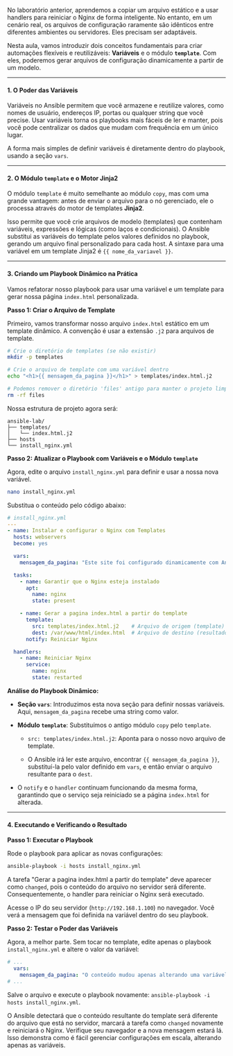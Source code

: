 No laboratório anterior, aprendemos a copiar um arquivo estático e a usar handlers para reiniciar o Nginx de forma inteligente. No entanto, em um cenário real, os arquivos de configuração raramente são idênticos entre diferentes ambientes ou servidores. Eles precisam ser adaptáveis.

Nesta aula, vamos introduzir dois conceitos fundamentais para criar automações flexíveis e reutilizáveis: **Variáveis** e o módulo **`template`**. Com eles, poderemos gerar arquivos de configuração dinamicamente a partir de um modelo.

---

#### **1. O Poder das Variáveis**

Variáveis no Ansible permitem que você armazene e reutilize valores, como nomes de usuário, endereços IP, portas ou qualquer string que você precise. Usar variáveis torna os playbooks mais fáceis de ler e manter, pois você pode centralizar os dados que mudam com frequência em um único lugar.

A forma mais simples de definir variáveis é diretamente dentro do playbook, usando a seção `vars`.

---

#### **2. O Módulo `template` e o Motor Jinja2**

O módulo `template` é muito semelhante ao módulo `copy`, mas com uma grande vantagem: antes de enviar o arquivo para o nó gerenciado, ele o processa através do motor de templates **Jinja2**.

Isso permite que você crie arquivos de modelo (templates) que contenham variáveis, expressões e lógicas (como laços e condicionais). O Ansible substitui as variáveis do template pelos valores definidos no playbook, gerando um arquivo final personalizado para cada host. A sintaxe para uma variável em um template Jinja2 é `{{ nome_da_variavel }}`.

---

#### **3. Criando um Playbook Dinâmico na Prática**

Vamos refatorar nosso playbook para usar uma variável e um template para gerar nossa página `index.html` personalizada.

**Passo 1: Criar o Arquivo de Template**

Primeiro, vamos transformar nosso arquivo `index.html` estático em um template dinâmico. A convenção é usar a extensão `.j2` para arquivos de template.

```bash
# Crie o diretório de templates (se não existir)
mkdir -p templates

# Crie o arquivo de template com uma variável dentro
echo "<h1>{{ mensagem_da_pagina }}</h1>" > templates/index.html.j2

# Podemos remover o diretório 'files' antigo para manter o projeto limpo
rm -rf files
```

Nossa estrutura de projeto agora será:

```
ansible-lab/
├── templates/
│   └── index.html.j2
├── hosts
└── install_nginx.yml
```

**Passo 2: Atualizar o Playbook com Variáveis e o Módulo `template`**

Agora, edite o arquivo `install_nginx.yml` para definir e usar a nossa nova variável.

```bash
nano install_nginx.yml
```

Substitua o conteúdo pelo código abaixo:

```yaml
# install_nginx.yml
---
- name: Instalar e configurar o Nginx com Templates
  hosts: webservers
  become: yes

  vars:
    mensagem_da_pagina: "Este site foi configurado dinamicamente com Ansible!"

  tasks:
    - name: Garantir que o Nginx esteja instalado
      apt:
        name: nginx
        state: present

    - name: Gerar a pagina index.html a partir do template
      template:
        src: templates/index.html.j2    # Arquivo de origem (template)
        dest: /var/www/html/index.html  # Arquivo de destino (resultado final)
      notify: Reiniciar Nginx

  handlers:
    - name: Reiniciar Nginx
      service:
        name: nginx
        state: restarted
```

**Análise do Playbook Dinâmico:**

- **Seção `vars`**: Introduzimos esta nova seção para definir nossas variáveis. Aqui, `mensagem_da_pagina` recebe uma string como valor.
    
- **Módulo `template`**: Substituímos o antigo módulo `copy` pelo `template`.
    
    - `src: templates/index.html.j2`: Aponta para o nosso novo arquivo de template.
        
    - O Ansible irá ler este arquivo, encontrar `{{ mensagem_da_pagina }}`, substituí-la pelo valor definido em `vars`, e então enviar o arquivo resultante para o `dest`.
        
- O `notify` e o `handler` continuam funcionando da mesma forma, garantindo que o serviço seja reiniciado se a página `index.html` for alterada.
    

---

#### **4. Executando e Verificando o Resultado**

**Passo 1: Executar o Playbook**

Rode o playbook para aplicar as novas configurações:

```bash
ansible-playbook -i hosts install_nginx.yml
```

A tarefa "Gerar a pagina index.html a partir do template" deve aparecer como `changed`, pois o conteúdo do arquivo no servidor será diferente. Consequentemente, o handler para reiniciar o Nginx será executado.

Acesse o IP do seu servidor (`http://192.168.1.100`) no navegador. Você verá a mensagem que foi definida na variável dentro do seu playbook.

**Passo 2: Testar o Poder das Variáveis**

Agora, a melhor parte. Sem tocar no template, edite apenas o playbook `install_nginx.yml` e altere o valor da variável:

```yaml
# ...
  vars:
    mensagem_da_pagina: "O conteúdo mudou apenas alterando uma variável!"
# ...
```

Salve o arquivo e execute o playbook novamente: `ansible-playbook -i hosts install_nginx.yml`.

O Ansible detectará que o conteúdo resultante do template será diferente do arquivo que está no servidor, marcará a tarefa como `changed` novamente e reiniciará o Nginx. Verifique seu navegador e a nova mensagem estará lá. Isso demonstra como é fácil gerenciar configurações em escala, alterando apenas as variáveis.
